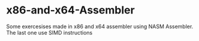 # x86-and-x64-Assembler
Some exercesises made in x86 and x64 assembler using NASM Assembler. The last one use SIMD instructions
